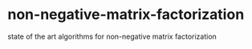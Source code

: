 # non-negative-matrix-factorization
state of the art algorithms for non-negative matrix factorization
